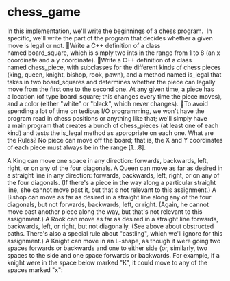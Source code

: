 # chess_game
In this implementation, we'll write the beginnings of a chess program.  In specific, we'll write the part of the program that decides whether a given move is legal or not.
Write a C++ definition of a class named board_square, which is simply two ints in the range from 1 to 8 (an x coordinate and a y coordinate).
Write a C++ definition of a class named chess_piece, with subclasses for the different kinds of chess pieces (king, queen, knight, bishop, rook, pawn), and a method named is_legal that takes in two board_squares and determines whether the piece can legally move from the first one to the second one. At any given time, a piece has a location (of type board_square; this changes every time the piece moves), and a color (either "white" or "black", which never changes).
To avoid spending a lot of time on tedious I/O programming, we won't have the program read in chess positions or anything like that; we'll simply have a main program that creates a bunch of chess_pieces (at least one of each kind) and tests the is_legal method as appropriate on each one.
What are the Rules?
No piece can move off the board; that is, the X and Y coordinates of each piece must always be in the range [1...8].

A King can move one space in any direction: forwards, backwards, left, right, or on any of the four diagonals.
A Queen can move as far as desired in a straight line in any direction: forwards, backwards, left, right, or on any of the four diagonals. (If there's a piece in the way along a particular straight line, she cannot move past it, but that's not relevant to this assignment.)
A Bishop can move as far as desired in a straight line along any of the four diagonals, but not forwards, backwards, left, or right. (Again, he cannot move past another piece along the way, but that's not relevant to this assignment.)
A Rook can move as far as desired in a straight line forwards, backwards, left, or right, but not diagonally. (See above about obstructed paths. There's also a special rule about "castling", which we'll ignore for this assignment.)
A Knight can move in an L-shape, as though it were going two spaces forwards or backwards and one to either side (or, similarly, two spaces to the side and one space forwards or backwards. For example, if a knight were in the space below marked "K", it could move to any of the spaces marked "x":

